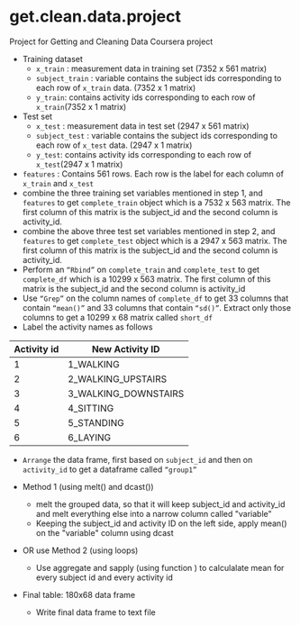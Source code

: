 # get.clean.data.project
Project for Getting and Cleaning Data Coursera project

* Training dataset
  *	```x_train``` : measurement data in training set (7352 x 561 matrix)
  * ```subject_train``` : variable contains the subject ids corresponding to each row of ```x_train``` data. (7352 x 1 matrix)
  * ```y_train```: contains activity ids corresponding to each row of ```x_train```(7352 x 1 matrix)
* Test set
  * ```x_test``` : measurement data in test set (2947 x 561 matrix)
  * ```subject_test``` : variable contains the subject ids corresponding to each row of ```x_test``` data. (2947 x 1 matrix)
  * ```y_test```: contains activity ids corresponding to each row of ```x_test```(2947 x 1 matrix)
* ```features``` : Contains 561 rows. Each row is the label for each column of ```x_train``` and ```x_test``` 
* combine the three training set variables mentioned in step 1, and ```features``` to get ```complete_train``` object which is a 7532 x 563 matrix. The first  column of this matrix is the subject_id and the second column is activity_id.
* combine the above three test set variables mentioned in step 2, and ```features``` to get ```complete_test``` object which is a 2947 x 563 matrix. The first  column of this matrix is the subject_id and the second column is activity_id.
* Perform an ```“Rbind”``` on ```complete_train``` and ```complete_test``` to get ```complete_df``` which is  a 10299 x 563 matrix. The first  column of this matrix is the subject_id and the second column is activity_id
* Use ```“Grep”``` on the column names of ```complete_df``` to get 33 columns that contain ```“mean()”``` and 33 columns that contain ```“sd()”```.
 Extract only those columns to get a 10299 x 68 matrix called ```short_df```
* Label the activity names as follows

Activity id   | New Activity ID
------------- | -------------
1             | 1_WALKING
2             | 2_WALKING_UPSTAIRS
3             | 3_WALKING_DOWNSTAIRS
4             | 4_SITTING
5             | 5_STANDING
6             | 6_LAYING
*	```Arrange``` the data frame, first based on ```subject_id``` and then on ```activity_id``` to get a dataframe called ```“group1”```

* Method 1 (using melt() and dcast())
  * melt the grouped data, so that it will keep subject_id and activity_id and melt everything else into a narrow column called "variable"
  * Keeping the subject_id and activity ID on the left side, apply mean() on the "variable" column using dcast

* OR use Method 2 (using loops)
  * Use aggregate and sapply (using function ) to calculalate mean for every subject id and every activity id

* Final table: 180x68 data frame 
  * Write final data frame to text file
